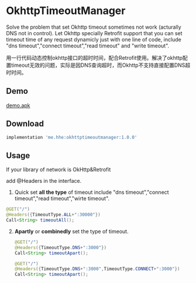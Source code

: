 # OkhttpTimeoutManager
Solve the problem that set Okhttp timeout sometimes not work (acturally DNS not in control). Let Okhttp specially Retrofit support that you can set timeout time of any request dynamicly just with one line of code, include "dns timeout","connect timeout","read timeout" and "write timeout". 

用一行代码动态控制okhttp接口的超时时间，配合Retrofit使用。解决了okhttp配置timeout无效的问题，实际是因DNS查询超时，而Okhttp不支持直接配置DNS超时时间。



## Demo

[demo.apk](https://raw.githubusercontent.com/63f8eeebc79427ee/OkhttpTimeoutManager/master/sample/demo.apk)

## Download

```groovy
implementation 'me.hhe:okhttptimeoutmanager:1.0.0'
```

## Usage

If your library of network is OkHttp&Retrofit

add @Headers in the interface.

1. Quick set **all the type** of timeout include "dns timeout","connect timeout","read timeout","wirte timeout".

```java
@GET("/")
@Headers({TimeoutType.ALL+":30000"})
Call<String> timeoutAll();
```

2. **Apartly** or **combinedly** set the type of timeout.

   ```java
   @GET("/") 
   @Headers({TimeoutType.DNS+":3000"})
   Call<String> timeoutApart();
   ```

   ```java
   @GET("/") 
   @Headers({TimeoutType.DNS+":3000",TimeoutType.CONNECT+":3000"})
   Call<String> timeoutApart();
   ```

